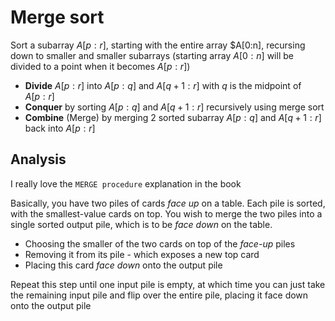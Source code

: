 # Merge sort
Sort a subarray $A[p:r]$, starting with the entire array $A[0:n], recursing down to smaller and smaller subarrays (starting array $A[0:n]$ will be divided to a point when it becomes $A[p:r]$)
 - **Divide** $A[p:r]$ into $A[p:q]$ and $A[q+1:r]$ with $q$ is the midpoint of $A[p:r]$
 - **Conquer** by sorting $A[p:q]$ and $A[q+1:r]$ recursively using merge sort
 - **Combine** (Merge) by merging 2 sorted subarray $A[p:q]$ and $A[q+1:r]$ back into $A[p:r]$

## Analysis

I really love the ```MERGE procedure``` explanation in the book

Basically, you have two piles of cards *face up* on a table. Each pile is sorted, with the smallest-value cards on top. You wish to merge the two piles into a single sorted output pile, which is to be *face down* on the table.
- Choosing the smaller of the two cards on top of the *face-up* piles
- Removing it from its pile - which exposes a new top card 
- Placing this card *face down* onto the output pile

Repeat this step until one input pile is empty, at which time you can just take the remaining input pile and flip over the entire pile, placing it face down onto the output pile
